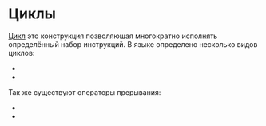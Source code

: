 <show-structure for="chapter,procedure" depth="3"/>

# Циклы

<a href="https://www.angelcode.com/angelscript/sdk/docs/manual/doc_script_statements.html#while"/>

[Цикл](https://w.wiki/9kNy) это конструкция позволяющая многократно исполнять определённый набор инструкций. В языке
определено несколько видов циклов:

- [](for.md)
- [](while.md)

Так же существуют операторы прерывания:

- [](break.md)
- [](continue.md)